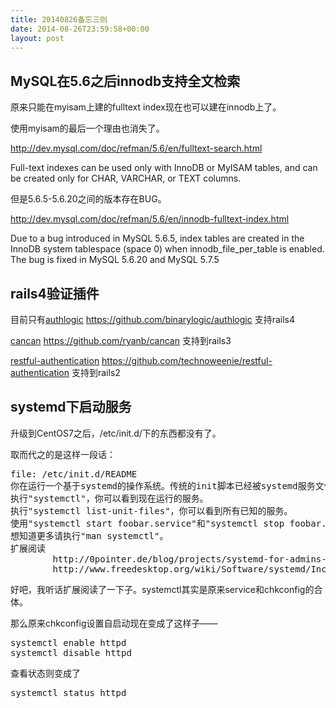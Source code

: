 ```yaml
---
title: 20140826备忘三则
date: 2014-08-26T23:59:58+00:00
layout: post
---
```

## MySQL在5.6之后innodb支持全文检索

原来只能在myisam上建的fulltext index现在也可以建在innodb上了。
  
使用myisam的最后一个理由也消失了。

http://dev.mysql.com/doc/refman/5.6/en/fulltext-search.html
  
Full-text indexes can be used only with InnoDB or MyISAM tables, and can be created only for CHAR, VARCHAR, or TEXT columns.

但是5.6.5-5.6.20之间的版本存在BUG。

http://dev.mysql.com/doc/refman/5.6/en/innodb-fulltext-index.html
  
Due to a bug introduced in MySQL 5.6.5, index tables are created in the InnoDB system tablespace (space 0) when innodb\_file\_per_table is enabled. The bug is fixed in MySQL 5.6.20 and MySQL 5.7.5 

## rails4验证插件

目前只有[authlogic](https://github.com/binarylogic/authlogic "authlogic") https://github.com/binarylogic/authlogic 支持rails4

[cancan](https://github.com/ryanb/cancan "cancan") https://github.com/ryanb/cancan 支持到rails3

[restful-authentication](https://github.com/technoweenie/restful-authentication "restful-authentication") https://github.com/technoweenie/restful-authentication 支持到rails2

## systemd下启动服务

升级到CentOS7之后，/etc/init.d/下的东西都没有了。

取而代之的是这样一段话：

<pre>file: /etc/init.d/README
你在运行一个基于systemd的操作系统。传统的init脚本已经被systemd服务文件替代了。
执行"systemctl"，你可以看到现在运行的服务。
执行"systemctl list-unit-files"，你可以看到所有已知的服务。
使用"systemctl start foobar.service"和"systemctl stop foobar.service"来启动和停止服务。
想知道更多请执行"man systemctl"。
扩展阅读
        http://0pointer.de/blog/projects/systemd-for-admins-3.html
        http://www.freedesktop.org/wiki/Software/systemd/Incompatibilities
</pre>

好吧，我听话扩展阅读了一下子。systemctl其实是原来service和chkconfig的合体。
  
那么原来chkconfig设置自启动现在变成了这样子——

<pre>systemctl enable httpd
systemctl disable httpd
</pre>

查看状态则变成了

<pre>systemctl status httpd
</pre>
